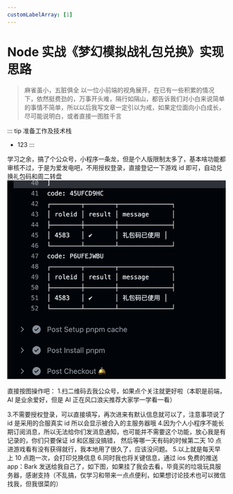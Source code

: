 ```yaml
---
customLabelArray: [1]
---
```


# <Label :level='1'/> Node 实战《梦幻模拟战礼包兑换》实现思路

> 麻雀虽小，五脏俱全
> 以一位小前端的视角展开，在已有一些积累的情况下，依然挺费劲的，万事开头难，隔行如隔山，都告诉我们对小白来说简单的事情不简单，所以以后我写文章一定引以为戒，如果定位面向小白成长，尽可能说明白，或者直接一图胜千言

::: tip 准备工作及技术栈

- 123
  :::

学习之余，搞了个公众号，小程序一条龙，但是个人版限制太多了，基本啥功能都审核不过，于是为爱发电吧，不用授权登录，直接登记一下游戏 id 即可，自动兑换礼包码和周二转盘
![alt text](./mzimg/image.png)

直接按图操作吧： 1.扫二维码去我公众号，如果点个关注就更好啦（本职是前端，AI 是业余爱好，但是 AI 正在风口浪尖推荐大家学一学看一看）

3.不需要授权登录，可以直接填写，再次进来有默认信息就可以了，注意事项说了 id 是采用的合服真实 id 所以会显示被合入的主服务器哦 4.因为个人小程序不能长期订阅消息，所以无法给你们发消息通知，也可能并不需要这个功能，放心我是有记录的，你们只要保证 id 和区服没搞错，
然后等哪一天有码的时候第二天 10 点进游戏看有没有获得就行，我本地用了很久了，应该没问题。 5.以上就是每天早上 10 点跑一次，会打印兑换信息 6.同时我也将关键信息，通过 ios 免费的推送 app：Bark 发送给我自己了，如下图，如果挂了我会去看，毕竟买的垃圾玩具服务器，感谢支持（不乱搞，仅学习和带来一点点便利，如果想讨论技术也可以微信找我，但我很菜的）
